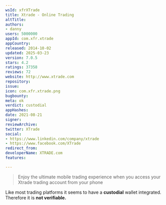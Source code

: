 ```yaml
---
wsId: xfrXTrade
title: Xtrade - Online Trading
altTitle: 
authors:
- danny
users: 5000000
appId: com.xfr.xtrade
appCountry: 
released: 2014-10-02
updated: 2025-03-23
version: 7.0.5
stars: 4.2
ratings: 37358
reviews: 72
website: http://www.xtrade.com
repository: 
issue: 
icon: com.xfr.xtrade.png
bugbounty: 
meta: ok
verdict: custodial
appHashes: 
date: 2021-08-21
signer: 
reviewArchive: 
twitter: XTrade
social:
- https://www.linkedin.com/company/xtrade
- https://www.facebook.com/XTrade
redirect_from: 
developerName: XTRADE.com
features: 

---
```


> Enjoy the ultimate mobile trading experience when you access your Xtrade trading account from your phone

Like most trading platforms it seems to have a **custodial** wallet integrated. Therefore it is **not verifiable.**
